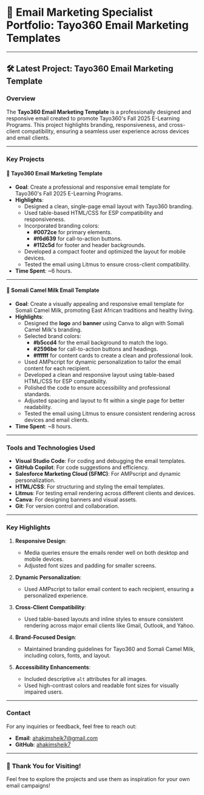 # 🌟 Email Marketing Specialist Portfolio: Tayo360 Email Marketing Templates

---

## 🛠️ Latest Project: Tayo360 Email Marketing Template

### **Overview**
The **Tayo360 Email Marketing Template** is a professionally designed and responsive email created to promote Tayo360's Fall 2025 E-Learning Programs. This project highlights branding, responsiveness, and cross-client compatibility, ensuring a seamless user experience across devices and email clients.

---

### **Key Projects**

#### 🌟 **Tayo360 Email Marketing Template**
- **Goal**: Create a professional and responsive email template for Tayo360's Fall 2025 E-Learning Programs.
- **Highlights**:
  - Designed a clean, single-page email layout with Tayo360 branding.
  - Used table-based HTML/CSS for ESP compatibility and responsiveness.
  - Incorporated branding colors:
    - **#0072ce** for primary elements.
    - **#f6d639** for call-to-action buttons.
    - **#112c5d** for footer and header backgrounds.
  - Developed a compact footer and optimized the layout for mobile devices.
  - Tested the email using Litmus to ensure cross-client compatibility.
- **Time Spent**: ~6 hours.

---

#### 🌟 **Somali Camel Milk Email Template**
- **Goal**: Create a visually appealing and responsive email template for Somali Camel Milk, promoting East African traditions and healthy living.
- **Highlights**:
  - Designed the **logo** and **banner** using Canva to align with Somali Camel Milk's branding.
  - Selected brand colors:
    - **#b5ccd4** for the email background to match the logo.
    - **#2596be** for call-to-action buttons and headings.
    - **#ffffff** for content cards to create a clean and professional look.
  - Used AMPscript for dynamic personalization to tailor the email content for each recipient.
  - Developed a clean and responsive layout using table-based HTML/CSS for ESP compatibility.
  - Polished the code to ensure accessibility and professional standards.
  - Adjusted spacing and layout to fit within a single page for better readability.
  - Tested the email using Litmus to ensure consistent rendering across devices and email clients.
- **Time Spent**: ~8 hours.

---

### **Tools and Technologies Used**
- **Visual Studio Code**: For coding and debugging the email templates.
- **GitHub Copilot**: For code suggestions and efficiency.
- **Salesforce Marketing Cloud (SFMC)**: For AMPscript and dynamic personalization.
- **HTML/CSS**: For structuring and styling the email templates.
- **Litmus**: For testing email rendering across different clients and devices.
- **Canva**: For designing banners and visual assets.
- **Git**: For version control and collaboration.

---

### **Key Highlights**
1. **Responsive Design**:
   - Media queries ensure the emails render well on both desktop and mobile devices.
   - Adjusted font sizes and padding for smaller screens.

2. **Dynamic Personalization**:
   - Used AMPscript to tailor email content to each recipient, ensuring a personalized experience.

3. **Cross-Client Compatibility**:
   - Used table-based layouts and inline styles to ensure consistent rendering across major email clients like Gmail, Outlook, and Yahoo.

4. **Brand-Focused Design**:
   - Maintained branding guidelines for Tayo360 and Somali Camel Milk, including colors, fonts, and layout.

5. **Accessibility Enhancements**:
   - Included descriptive `alt` attributes for all images.
   - Used high-contrast colors and readable font sizes for visually impaired users.

---

### **Contact**
For any inquiries or feedback, feel free to reach out:
- **Email**: ahakimsheik7@gmail.com
- **GitHub**: [ahakimsheik7](https://github.com/ahakimsheik7)

---

### 🚀 **Thank You for Visiting!**
Feel free to explore the projects and use them as inspiration for your own email campaigns!




